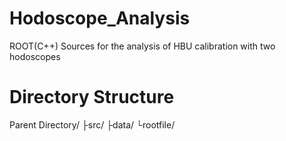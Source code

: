 # Hodoscope_Analysis
ROOT(C++) Sources for the analysis of HBU calibration with two hodoscopes

# Directory Structure
Parent Directory/
├src/
├data/
└rootfile/
